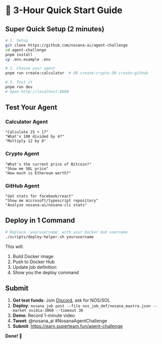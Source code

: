 # 🚀 3-Hour Quick Start Guide

## Super Quick Setup (2 minutes)

```bash
# 1. Setup
git clone https://github.com/nosana-ai/agent-challenge
cd agent-challenge
pnpm install
cp .env.example .env

# 2. Choose your agent
pnpm run create:calculator  # OR create:crypto OR create:github

# 3. Test it
pnpm run dev
# Open http://localhost:8080
```

## Test Your Agent

### Calculator Agent
```
"Calculate 25 + 17"
"What's 100 divided by 4?"
"Multiply 12 by 8"
```

### Crypto Agent  
```
"What's the current price of Bitcoin?"
"Show me SOL price"
"How much is Ethereum worth?"
```

### GitHub Agent
```
"Get stats for facebook/react"
"Show me microsoft/typescript repository" 
"Analyze nosana-ai/nosana-cli stats"
```

## Deploy in 1 Command

```bash
# Replace 'yourusername' with your Docker Hub username
./scripts/deploy-helper.sh yourusername
```

This will:
1. Build Docker image
2. Push to Docker Hub  
3. Update job definition
4. Show you the deploy command

## Submit

1. **Get test funds**: Join [Discord](https://nosana.com/discord), ask for NOS/SOL
2. **Deploy**: `nosana job post --file nos_job_def/nosana_mastra.json --market nvidia-3060 --timeout 30`
3. **Demo**: Record 1-minute video
4. **Tweet**: @nosana_ai #NosanaAgentChallenge  
5. **Submit**: https://earn.superteam.fun/agent-challenge

**Done! 🎉**